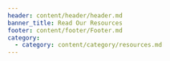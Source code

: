 ```yaml
---
header: content/header/header.md
banner_title: Read Our Resources
footer: content/footer/Footer.md
category:
  - category: content/category/resources.md
---
```




